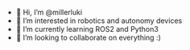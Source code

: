 - 👋 Hi, I’m @millerluki
- 👀 I’m interested in robotics and autonomy devices
- 🌱 I’m currently learning ROS2 and Python3
- 💞️ I’m looking to collaborate on everything :)
